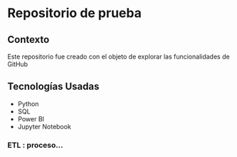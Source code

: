 # Repositorio de prueba

## Contexto
Este repositorio fue creado con el objeto de explorar las funcionalidades de GitHub

## Tecnologías Usadas
- Python
- SQL
- Power BI
- Jupyter Notebook
### ETL : proceso...
